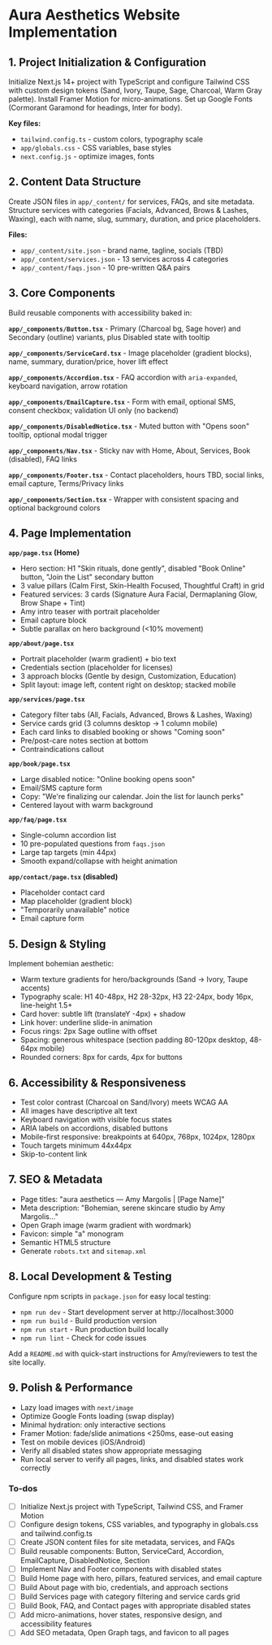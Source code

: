 <!-- c2816d78-ca5d-4a4f-b588-4c4ba01b120d c495e7d2-fc3d-461c-b334-86805a500a1b -->
# Aura Aesthetics Website Implementation

## 1. Project Initialization & Configuration

Initialize Next.js 14+ project with TypeScript and configure Tailwind CSS with custom design tokens (Sand, Ivory, Taupe, Sage, Charcoal, Warm Gray palette). Install Framer Motion for micro-animations. Set up Google Fonts (Cormorant Garamond for headings, Inter for body).

**Key files:**

- `tailwind.config.ts` - custom colors, typography scale
- `app/globals.css` - CSS variables, base styles
- `next.config.js` - optimize images, fonts

## 2. Content Data Structure

Create JSON files in `app/_content/` for services, FAQs, and site metadata. Structure services with categories (Facials, Advanced, Brows & Lashes, Waxing), each with name, slug, summary, duration, and price placeholders.

**Files:**

- `app/_content/site.json` - brand name, tagline, socials (TBD)
- `app/_content/services.json` - 13 services across 4 categories
- `app/_content/faqs.json` - 10 pre-written Q&A pairs

## 3. Core Components

Build reusable components with accessibility baked in:

**`app/_components/Button.tsx`** - Primary (Charcoal bg, Sage hover) and Secondary (outline) variants, plus Disabled state with tooltip

**`app/_components/ServiceCard.tsx`** - Image placeholder (gradient blocks), name, summary, duration/price, hover lift effect

**`app/_components/Accordion.tsx`** - FAQ accordion with `aria-expanded`, keyboard navigation, arrow rotation

**`app/_components/EmailCapture.tsx`** - Form with email, optional SMS, consent checkbox; validation UI only (no backend)

**`app/_components/DisabledNotice.tsx`** - Muted button with "Opens soon" tooltip, optional modal trigger

**`app/_components/Nav.tsx`** - Sticky nav with Home, About, Services, Book (disabled), FAQ links

**`app/_components/Footer.tsx`** - Contact placeholders, hours TBD, social links, email capture, Terms/Privacy links

**`app/_components/Section.tsx`** - Wrapper with consistent spacing and optional background colors

## 4. Page Implementation

**`app/page.tsx` (Home)**

- Hero section: H1 "Skin rituals, done gently", disabled "Book Online" button, "Join the List" secondary button
- 3 value pillars (Calm First, Skin-Health Focused, Thoughtful Craft) in grid
- Featured services: 3 cards (Signature Aura Facial, Dermaplaning Glow, Brow Shape + Tint)
- Amy intro teaser with portrait placeholder
- Email capture block
- Subtle parallax on hero background (<10% movement)

**`app/about/page.tsx`**

- Portrait placeholder (warm gradient) + bio text
- Credentials section (placeholder for licenses)
- 3 approach blocks (Gentle by design, Customization, Education)
- Split layout: image left, content right on desktop; stacked mobile

**`app/services/page.tsx`**

- Category filter tabs (All, Facials, Advanced, Brows & Lashes, Waxing)
- Service cards grid (3 columns desktop → 1 column mobile)
- Each card links to disabled booking or shows "Coming soon"
- Pre/post-care notes section at bottom
- Contraindications callout

**`app/book/page.tsx`**

- Large disabled notice: "Online booking opens soon"
- Email/SMS capture form
- Copy: "We're finalizing our calendar. Join the list for launch perks"
- Centered layout with warm background

**`app/faq/page.tsx`**

- Single-column accordion list
- 10 pre-populated questions from `faqs.json`
- Large tap targets (min 44px)
- Smooth expand/collapse with height animation

**`app/contact/page.tsx` (disabled)**

- Placeholder contact card
- Map placeholder (gradient block)
- "Temporarily unavailable" notice
- Email capture form

## 5. Design & Styling

Implement bohemian aesthetic:

- Warm texture gradients for hero/backgrounds (Sand → Ivory, Taupe accents)
- Typography scale: H1 40-48px, H2 28-32px, H3 22-24px, body 16px, line-height 1.5+
- Card hover: subtle lift (translateY -4px) + shadow
- Link hover: underline slide-in animation
- Focus rings: 2px Sage outline with offset
- Spacing: generous whitespace (section padding 80-120px desktop, 48-64px mobile)
- Rounded corners: 8px for cards, 4px for buttons

## 6. Accessibility & Responsiveness

- Test color contrast (Charcoal on Sand/Ivory) meets WCAG AA
- All images have descriptive alt text
- Keyboard navigation with visible focus states
- ARIA labels on accordions, disabled buttons
- Mobile-first responsive: breakpoints at 640px, 768px, 1024px, 1280px
- Touch targets minimum 44x44px
- Skip-to-content link

## 7. SEO & Metadata

- Page titles: "aura aesthetics — Amy Margolis | [Page Name]"
- Meta description: "Bohemian, serene skincare studio by Amy Margolis..."
- Open Graph image (warm gradient with wordmark)
- Favicon: simple "a" monogram
- Semantic HTML5 structure
- Generate `robots.txt` and `sitemap.xml`

## 8. Local Development & Testing

Configure npm scripts in `package.json` for easy local testing:

- `npm run dev` - Start development server at http://localhost:3000
- `npm run build` - Build production version
- `npm run start` - Run production build locally
- `npm run lint` - Check for code issues

Add a `README.md` with quick-start instructions for Amy/reviewers to test the site locally.

## 9. Polish & Performance

- Lazy load images with `next/image`
- Optimize Google Fonts loading (swap display)
- Minimal hydration: only interactive sections
- Framer Motion: fade/slide animations <250ms, ease-out easing
- Test on mobile devices (iOS/Android)
- Verify all disabled states show appropriate messaging
- Run local server to verify all pages, links, and disabled states work correctly

### To-dos

- [ ] Initialize Next.js project with TypeScript, Tailwind CSS, and Framer Motion
- [ ] Configure design tokens, CSS variables, and typography in globals.css and tailwind.config.ts
- [ ] Create JSON content files for site metadata, services, and FAQs
- [ ] Build reusable components: Button, ServiceCard, Accordion, EmailCapture, DisabledNotice, Section
- [ ] Implement Nav and Footer components with disabled states
- [ ] Build Home page with hero, pillars, featured services, and email capture
- [ ] Build About page with bio, credentials, and approach sections
- [ ] Build Services page with category filtering and service cards grid
- [ ] Build Book, FAQ, and Contact pages with appropriate disabled states
- [ ] Add micro-animations, hover states, responsive design, and accessibility features
- [ ] Add SEO metadata, Open Graph tags, and favicon to all pages